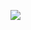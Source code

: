 ![](https://bat.bing.com/action/0?ti=56018282&Ver=2&mid=c0f0fab3-0555-4216-bc30-c3dc904c2b2e&sid=201ffde0635411ee902411d77b750559&vid=20202bf0635411ee9ac03f2e618b0b9f&vids=0&msclkid=N&pi=0&lg=en-US&sw=800&sh=600&sc=24&nwd=1&tl=Shortform%20%7C%20Algorithms%20to%20Live%20By&p=https%3A%2F%2Fwww.shortform.com%2Fapp%2Fbook%2Falgorithms-to-live-by%2Fexercise-try-predicting-the-future&r=&lt=475&evt=pageLoad&sv=1&rn=149437)
